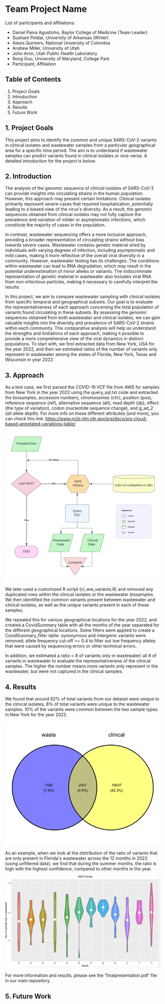 # Team Project Name

List of participants and affiliations:
- Daniel Paiva Agustinho, Baylor College of Medicine (Team Leader)
- Sushant Potdar, University of Arkansas (Writer)
- Alexis Quintero, National University of Colombia
- Andrew Miller, University of Utah
- John Arnn,  Utah Public Health Laboratory
- Rong Guo, University of Maryland, College Park
- Participant, Affiliation

## Table of Contents
1. Project Goals
2. Introduction
3. Approach
4. Results
5. Future Work

## 1. Project Goals
This project aims to identify the common and unique SARS-CoV-2 variants in clinical isolates and wastewater samples from a particular geographical area for a specific time period. The aim is to understand if wastewater samples can predict variants found in clinical isolates or vice-versa. A detailed introduction for the project is below.

## 2. Introduction
The analysis of the genomic sequence of clinical isolates of SARS-CoV-2 can provide insights into circulating strains in the human population. However, this approach may present certain limitations. Clinical isolates primarily represent severe cases that required hospitalization, potentially leading to a biased view of the virus's diversity. As a result, the genomic sequences obtained from clinical isolates may not fully capture the prevalence and variation of milder or asymptomatic infections, which constitute the majority of cases in the population.

In contrast, wastewater sequencing offers a more inclusive approach, providing a broader representation of circulating strains without bias towards severe cases. Wastewater contains genetic material shed by individuals with varying degrees of infection, including asymptomatic and mild cases, making it more reflective of the overall viral diversity in a community. However, wastewater testing has its challenges. The conditions within wastewater can lead to RNA degradation, which may result in the potential underestimation of minor alleles or variants. The indiscriminate representation of genetic material in wastewater also includes viral RNA from non-infectious particles, making it necessary to carefully interpret the results.

In this project, we aim to compare wastewater sampling with clinical isolates from specific temporal and geographical subsets. Our goal is to evaluate the representativeness of each approach concerning the total population of variants found circulating in these subsets. By assessing the genomic sequences obtained from both wastewater and clinical isolates, we can gain valuable insights into the diversity and prevalence of SARS-CoV-2 strains within each community. This comparative analysis will help us understand the strengths and limitations of each approach, making it possible to provide a more comprehensive view of the viral dynamics in distinct populations. To start with, we first extracted data from New York, USA for the year 2022, and then we estimated ratios of the number of variants only represent in wastewater among the states of Florida, New York, Texas and Wisconsin in year 2022. 

## 3. Approach
As a test case, we first parsed the COVID-19 VCF file from AWS for samples from New York in the year 2022 using the query_sql.txt code and extracted the biosamples, accession numbers, chromosomes (chr), position (pos), reference sequence (ref), alternative sequence (alt), read depth (dp), effect (the type of variation), codon (nucleotide sequence change), and g_ad_2 (alt allele depth). For more info on these different attributes (and more), you can check this link: https://www.ncbi.nlm.nih.gov/sra/docs/sra-cloud-based-annotated-variations-table/ 

![alt text](https://raw.githubusercontent.com/NCBI-Codeathons/vcf-4-population-genomics-team-agustinho/main/flowchart.png)

We later used a customized R script (ci_ww_variants.R) and removed any duplicated rows within the clinical isolates or the wastewater biosamples. We then identified the common variants present between wastewater and clinical isolates, as well as the unique variants present in each of these samples. 

We repeated this for various geographical locations for the year 2022, and created a CovidSummary table with all the months of the year separated for the different geographical locations. Some filters were applied to create a CovidSummary_filter table: synonymous and intergenic variants were removed; allele frequency cut-off >= 0.4 to filter out low frequency alleles that were caused by sequencing errors or other technical errors.

In addition, we estimated a ratio = # of variants only in wastewater/ all # of variants in wastewater to evaluate the representativeness of the clinical samples. The higher the number means more variants only represent in the wastewater, but were not captured in the clinical samples.   

## 4. Results
We found that around 82% of total variants from our dataset were unique to the clinical isolates, 8% of total variants were unique to the wastewater samples. 10% of the variants were common between the two sample types in New York for the year 2022.

![alt text](https://raw.githubusercontent.com/NCBI-Codeathons/vcf-4-population-genomics-team-agustinho/main/Variant%20Venn%20Diagram_NY_2022.png)

As an example, when we look at the distribution of the ratio of variants that are only present in Florida's wastewater across the 12 months in 2022 (using unfiltered data), we find that during the summer months, the ratio is high with the highest confidence, compared to other months in the year. 

![alt text](https://raw.githubusercontent.com/NCBI-Codeathons/vcf-4-population-genomics-team-agustinho/main/ww_ratio_florida.png)

For more information and results, please see the 'finalpresentation.pdf' file in our main repository.

## 5. Future Work
